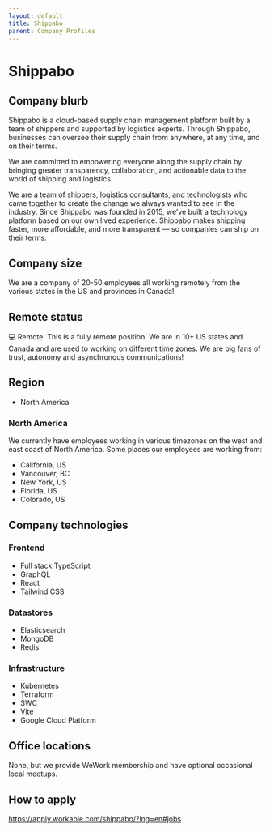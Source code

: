 ```yaml
---
layout: default
title: Shippabo
parent: Company Profiles
---
```


# Shippabo

## Company blurb

Shippabo is a cloud-based supply chain management platform built by a team of shippers and supported by logistics experts. Through Shippabo, businesses can oversee their supply chain from anywhere, at any time, and on their terms.

We are committed to empowering everyone along the supply chain by bringing greater transparency, collaboration, and actionable data to the world of shipping and logistics.

We are a team of shippers, logistics consultants, and technologists who came together to create the change we always wanted to see in the industry. Since Shippabo was founded in 2015, we’ve built a technology platform based on our own lived experience. Shippabo makes shipping faster, more affordable, and more transparent — so companies can ship on their terms.

## Company size

We are a company of 20-50 employees all working remotely from the various states in the US and provinces in Canada!

## Remote status

💻 Remote: This is a fully remote position. We are in 10+ US states and Canada and are used to working on different time zones. We are big fans of trust, autonomy and asynchronous communications!

## Region

- North America

### North America

We currently have employees working in various timezones on the west and east coast of North America. Some places our employees are working from:

- California, US
- Vancouver, BC
- New York, US
- Florida, US
- Colorado, US

## Company technologies

### Frontend

- Full stack TypeScript
- GraphQL
- React
- Tailwind CSS

### Datastores

- Elasticsearch
- MongoDB
- Redis

### Infrastructure

- Kubernetes
- Terraform
- SWC
- Vite
- Google Cloud Platform

## Office locations

None, but we provide WeWork membership and have optional occasional local meetups.

## How to apply

https://apply.workable.com/shippabo/?lng=en#jobs
